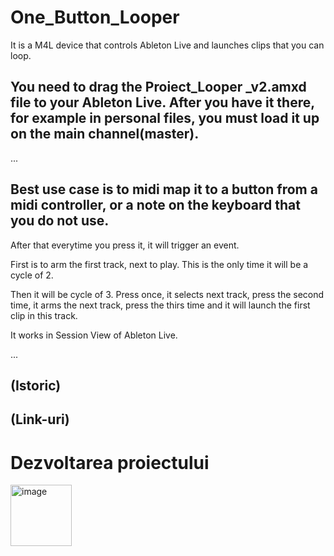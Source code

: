 # One_Button_Looper
It is a M4L device that controls Ableton Live and launches clips that you can loop.

## You need to drag the Proiect_Looper _v2.amxd file to your Ableton Live. After you have it there, for example in personal files, you must load it up on the main channel(master).
...

## Best use case is to midi map it to a button from a midi controller, or a note on the keyboard that you do not use.

After that everytime you press it, it will trigger an event.

First is to arm the first track, next to play. This is the only time it will be a cycle of 2.

Then it will be cycle of 3. Press once, it selects next track, press the second time, it arms the next track, press the thirs time and it will launch the first clip in this track.

It works in Session View of Ableton Live.

...

## (Istoric)



## (Link-uri)


# Dezvoltarea proiectului

<img width="98" alt="image" src="https://github.com/user-attachments/assets/2d62b8ca-3acf-4db6-9778-3f74b002587e" />
